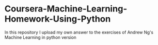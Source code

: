 # Coursera-Machine-Learning-Homework-Using-Python
In this repository I upload my own answer to the exercises of Andrew Ng's Machine Learning in python version
